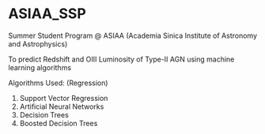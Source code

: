 # ASIAA_SSP
Summer Student Program @ ASIAA (Academia Sinica Institute of Astronomy and Astrophysics)

To predict Redshift and OIII Luminosity of Type-II AGN using machine learning algorithms

Algorithms Used: (Regression)
1. Support Vector Regression
2. Artificial Neural Networks
3. Decision Trees
4. Boosted Decision Trees
